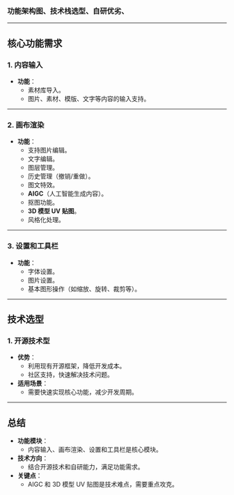 ### **功能架构图、技术栈选型、自研优劣、**

---

## **核心功能需求**

### **1. 内容输入**
- **功能**：
  - 素材库导入。
  - 图片、素材、模版、文字等内容的输入支持。

---

### **2. 画布渲染**
- **功能**：
  - 支持图片编辑。
  - 文字编辑。
  - 图层管理。
  - 历史管理（撤销/重做）。
  - 图文特效。
  - **AIGC**（人工智能生成内容）。
  - 抠图功能。
  - **3D 模型 UV 贴图**。
  - 风格化处理。

---

### **3. 设置和工具栏**
- **功能**：
  - 字体设置。
  - 图片设置。
  - 基本图形操作（如缩放、旋转、裁剪等）。

---

## **技术选型**

### **1. 开源技术型**
- **优势**：
  - 利用现有开源框架，降低开发成本。
  - 社区支持，快速解决技术问题。
- **适用场景**：
  - 需要快速实现核心功能，减少开发周期。

---

## **总结**
- **功能模块**：
  - 内容输入、画布渲染、设置和工具栏是核心模块。
- **技术方向**：
  - 结合开源技术和自研能力，满足功能需求。
- **关键点**：
  - AIGC 和 3D 模型 UV 贴图是技术难点，需要重点攻克。
